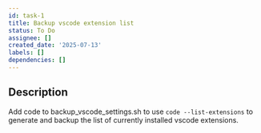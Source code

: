 ```yaml
---
id: task-1
title: Backup vscode extension list
status: To Do
assignee: []
created_date: '2025-07-13'
labels: []
dependencies: []
---
```


## Description

Add code to backup_vscode_settings.sh to use `code --list-extensions` to generate and backup the list of currently installed vscode extensions.

